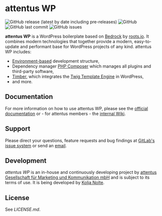 # attentus WP

![GitHub release (latest by date including pre-releases)](https://img.shields.io/github/v/release/attentus/attentus-wp?include_prereleases)
![GitHub](https://img.shields.io/github/license/attentus/attentus-wp)
![GitHub last commit](https://img.shields.io/github/last-commit/attentus/attentus-wp)
![GitHub issues](https://img.shields.io/github/issues/attentus/attentus-wp)

**attentus WP** is a WordPress boilerplate based on [Bedrock](https://roots.io/bedrock/) by [roots.io](https://roots.io). It combines modern technologies that together provide a modern, easy-to-update and performant base for WordPress projects of any kind. attentus WP includes:

* [Environment-based](https://symfony.com/components/Dotenv) development structure,
* Dependency manager [PHP Composer](https://getcomposer.org/) which manages all plugins and third-party software,
* [Timber](https://github.com/timber/timber), which integrates the [Twig Template Engine](https://twig.symfony.com/) in WordPress,
* and more.

## Documentation

For more information on how to use attentus WP, please see the [official documentation](#) or - for attentus members - the [internal Wiki](https://wiki.attentus.com/).

## Support

Please direct your questions, feature requests and bug findings at [GitLab's issue system](https://gitlab.com/attentus/intern/attentus-wp/-/issues) or send an [email](mailto:nolte@attentus.com).

## Development

*attentus WP* is an in-house and continuously developing project by [attentus Gesellschaft für Marketing und Kommunikation mbH](https://www.attentus.com/) and is subject to its terms of use. It is being developed by [Kolja Nolte](mailto:nolte@attentus.com).

## License

See *LICENSE.md*.
